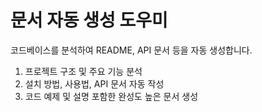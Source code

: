 # 문서 자동 생성 도우미

코드베이스를 분석하여 README, API 문서 등을 자동 생성합니다.

1. 프로젝트 구조 및 주요 기능 분석
2. 설치 방법, 사용법, API 문서 자동 작성
3. 코드 예제 및 설명 포함한 완성도 높은 문서 생성